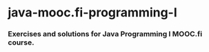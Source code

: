 # java-mooc.fi-programming-I

<h3>Exercises and solutions for Java Programming I MOOC.fi course.</h3>
